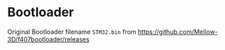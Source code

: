 # Bootloader

Original Bootloader filename `STM32.bin` from https://github.com/Mellow-3D/f407bootloader/releases
